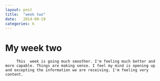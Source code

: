 ```yaml
---
layout: post
title:  "week two"
date:   2014-09-19
categories: k
---
```


My week two
=====

         This  week is going much smoother. I'm feeling much better and more capable. Things are making sense. I feel my mind is opening up and excepting the information we are receiving. I'm feeling very content.